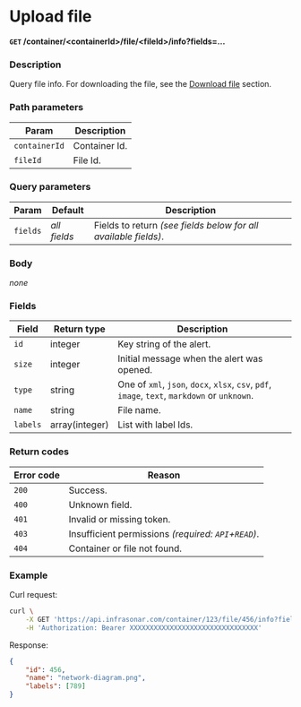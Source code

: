 # Upload file
**`GET` /container/<containerId\>/file/<fileId\>/info?fields=...**

### Description
Query file info. For downloading the file, see the [Download file](../download-file) section.

### Path parameters
Param               | Description
--------------------|-------------
`containerId`       | Container Id.
`fileId`            | File Id.

### Query parameters
Param               | Default           | Description
--------------------|-------------------|-------------
`fields`            | _all fields_      | Fields to return _(see fields below for all available fields)_.

### Body
_none_

### Fields
Field               | Return type       | Description
--------------------|------------------ |-------------
`id`                | integer           | Key string of the alert.
`size`              | integer           | Initial message when the alert was opened.
`type`              | string            | One of `xml`, `json`, `docx`, `xlsx`, `csv`, `pdf`, `image`, `text`, `markdown` or `unknown`.
`name`              | string            | File name.
`labels`            | array(integer)    | List with label Ids.

### Return codes
Error code  | Reason
------------|--------
`200`       | Success.
`400`       | Unknown field.
`401`       | Invalid or missing token.
`403`       | Insufficient permissions _(required: `API`+`READ`)_.
`404`       | Container or file not found.

### Example
Curl request:
```bash
curl \
    -X GET 'https://api.infrasonar.com/container/123/file/456/info?fields=id,name,labels' \
    -H 'Authorization: Bearer XXXXXXXXXXXXXXXXXXXXXXXXXXXXXXXX'
```

Response:
```json
{
    "id": 456,
    "name": "network-diagram.png",
    "labels": [789]
}
```